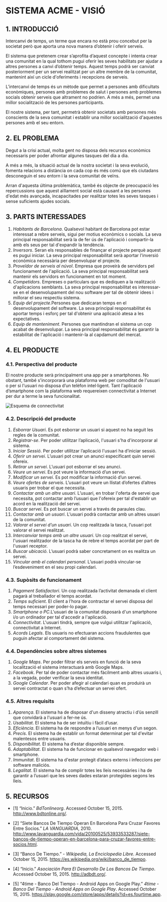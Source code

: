 ﻿# **SISTEMA ACME - VISIÓ** #

## **1. INTRODUCCIÓ** ##


Intercanvi de temps, un terme que encara no està prou concebut per la societat però que aporta una nova manera d’obtenir i oferir serveis. 

El sistema que pretenem crear s’aprofita d’aquest concepte i intenta crear una comunitat en la qual tothom pugui oferir les seves habilitats per ajudar a altres persones a canvi d’obtenir temps. Aquest temps podrà ser canviat posteriorment per un servei realitzat per un altre membre de la comunitat, mantenint així un cicle d'oferiments i recepcions de serveis.

L’intercanvi de temps és un mètode que permet a persones amb dificultats econòmiques, persones amb problemes de salut i persones amb problemes socials obtenir serveis que altrament no podrien. A més a més, permet una millor socialització de les persones participants.

El nostre sistema, per tant, permetrà obtenir societats amb persones més conscients de la seva comunitat i establir una millor socialització d'aquestes persones amb el seu entorn. 


## **2. EL PROBLEMA** ##

Degut a la crisi actual, molta gent no disposa dels recursos econòmics necessaris per poder afrontar algunes tasques del dia a dia.
 
A més a més, la situació actual de la nostra societat i la seva evolució, fomenta relacions a distància on cada cop és més comú que els ciutadans desconeguin el seu entorn i la seva comunitat de veïns.

 Arran d'aquesta última problemàtica, també és objecte de preocupació les repercussions que aquest aïllament social està causant a les persones d'edat més avançada, incapacitades per realitzar totes les seves tasques i sense suficients ajudes socials. 


## **3. PARTS INTERESSADES** ##

1. *Habitants de Barcelona*. Qualsevol habitant de Barcelona pot estar interessat a rebre serveis, sigui per motius econòmics o socials. La seva principal responsabilitat serà la de fer ús de l'aplicació i compartir-la amb els seus per tal d'expandir la tendència.
2. *Inversors*. Seran els responsables de finançar el projecte perquè aquest es pugui iniciar. La seva principal responsabilitat serà aportar l'inversió econòmica necessària per desenvolupar el projecte.
3. *Proveïdor de serveis al núvol*. Empresa que proveirà de servidors pel funcionament de l'aplicació. La seva principal responsabilitat serà mantenir els servidors en funcionament en tot moment.
4. *Competidors*. Empreses o particulars que es dediquen a la realització d'aplicacions semblants. La seva principal responsabilitat es interessar-se en el desenvolupament del nou software per tal de obtenir idees i millorar el seu respectiu sistema.
5. *Equip del projecte*.Persones que dedicaran temps en el desenvolupament del software. La seva principal responsabilitat és aportar temps i esforç per tal d'obtenir una aplicació atesa a les expectatives.
6. *Equip de manteniment*. Persones que mantindran el sistema un cop acabat de desenvolupar. La seva principal responsabilitat és garantir la estabilitat de l'aplicació i mantenir-la al capdamunt del mercat.


## **4. EL PRODUCTE** ##

### 4.1. Perspectiva del producte ###

El nostre producte serà principalment una app per a smartphones. No obstant, també s'incorporarà una plataforma web per comoditat de l'usuari o per si l'usuari no disposa d’un telèfon intel·ligent. Tant l'aplicació d’smartphone com la plataforma web requereixen connectivitat a Internet per dur a terme la seva funcionalitat.


![Esquema de connectivitat](https://bytebucket.org/AlbertSuarez/gps-up-23/raw/97148a1a27ccfb3e0d85c2fb93ae70f7a7f9e512/EsquemaDeConnectivitat.png?token=499c5cb1928375b8cab567f7a993c08ff775e0b6)

### 4.2. Descripció del producte ###

1. *Esborrar Usuari*. Es pot esborrar un usuari si aquest no ha seguit les regles de la comunitat.
2. *Registrar-se*. Per poder utilitzar l’aplicació, l'usuari s'ha d'incorporar al sistema. 
3. *Iniciar Sessió*. Per poder utilitzar l’aplicació l'usuari ha d’iniciar sessió. 
4. *Oferir un servei*. L’usuari pot crear un anunci especificant quin servei ofereix.
5. *Retirar un servei*. L’usuari pot esborrar el seu anunci.
6. *Veure un servei*. Es pot veure la informació d’un servei.
7. *Modificar un servei*. Es pot modificar la informació d’un servei.
6. *Veure ofertes de serveis*. L’usuari pot veure un llistat d’ofertes d’altres usuaris per trobar el que necessita.
8. *Contactar amb un altre usuari*. L’usuari, en trobar l'oferta de servei que necessita, pot contactar amb l’usuari que l'ofereix per tal d'establir un acord en la realització del servei.
9. *Buscar servei*. Es pot buscar un servei a través de paraules clau.
10. *Contactar amb un usuari*. L’usuari podrà contactar amb un altres usuari de la comunitat.
11. *Valorar el servei d’un usuari*. Un cop realitzada la tasca, l’usuari pot valorar el servei realitzat.
12. *Intercanviar temps amb un altre usuari*. Un cop realitzat el servei, l'usuari realitzador de la tasca ha de rebre el temps acordat per part de l'usuari receptor.
13. *Buscar ubicació*. L’usuari podrà saber concretament on es realitza un servei.
14. *Vincular amb el calendari personal*. L’usuari podrà vincular-se l’esdeveniment en el seu propi calendari.

 
### 4.3. Supòsits de funcionament ###

1. *Pagament Satisfactori*. Un cop realitzada l’activitat demanada el client pagarà al treballador el temps acordat.
2. *Temps suficient*. El client a l’hora de contractar el servei disposa del temps necessari per poder-lo pagar.
3. *Smartphone o PC*.L'usuari de la comunitat disposarà d'un smartphone i/o un ordinador per tal d'accedir a l'aplicació.
4. *Connectivitat*. L'usuari tindrà, sempre que vulgui utilitzar l'aplicació, connectivitat a Internet.
5. *Acords Legals*. Els usuaris no efectuaran accions fraudulentes que puguin afectar al comportament del sistema.
 
### 4.4. Dependències sobre altres sistemes ###

1. *Google Maps*. Per poder filtrar els serveis en funció de la seva localització el sistema interactuarà amb Google Maps.
2. *Facebook*. Per tal de poder contactar més fàcilment amb altres usuaris i, a la vegada, poder verificar la seva identitat.
1. *Google Calendar*. Per poder afegir al calendari quan es produirà un servei contractat o quan s’ha d’efectuar un servei ofert.

  
### 4.5. Altres requisits ###

1. *Aparença*. El sistema ha de disposar d'un disseny atractiu i d’ús senzill que convidarà a l'usuari a fer-ne ús.
2. *Usabilitat*. El sistema ha de ser intuïtiu i fàcil d’usar.
3. *Eficiència*. El sistema ha de respondre a l’usuari en menys d'un segon.
4. *Precís*. El sistema ha de establir un format determinat per tal d'evitar malentesos entre usuaris.
5. *Disponibilitat*. El sistema ha d’estar disponible sempre.
6. *Adaptabilitat*. El sistema ha de funcionar en qualsevol navegador web i smartphone.
7. *Immunitat*. El sistema ha d'estar protegit d’atacs externs i infeccions per software maliciós.
8. *Legalitat*. El sistema ha de complir totes les lleis necessàries i ha de garantir a l’usuari que les seves dades estaran protegides segons les lleis.

## **5. RECURSOS** ##

* [1] “Inicio.” *BdTonlineorg*. Accessed October 15, 2015. http://www.bdtonline.org/.

* [2] “Siete Bancos De Tiempo Operan En Barcelona Para Cruzar Favores Entre Socios.” *LA VANGUARDIA*, 2010. http://www.lavanguardia.com/vida/20100525/53933533287/siete-bancos-de-tiempo-operan-en-barcelona-para-cruzar-favores-entre-socios.html.

* [3] “Banco De Tiempo.” - *Wikipedia, La Enciclopedia Libre*. Accessed October 15, 2015. https://es.wikipedia.org/wiki/banco_de_tiempo.

* [4] “Inicio.” *Asociación Para El Desarrollo De Los Bancos De Tiempo*. Accessed October 15, 2015. http://adbdt.org/.

* [5] “4time - Banco Del Tiempo - Android Apps on Google Play.” *4time - Banco Del Tiempo - Android Apps on Google Play*. Accessed October 15, 2015. https://play.google.com/store/apps/details?id=es.fourtime.app. 
